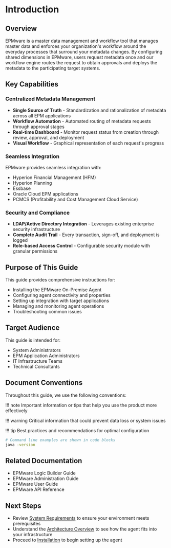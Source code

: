 # Introduction

## Overview

EPMware is a master data management and workflow tool that manages master data and enforces your organization's workflow around the everyday processes that surround your metadata changes. By configuring shared dimensions in EPMware, users request metadata once and our workflow engine routes the request to obtain approvals and deploys the metadata to the participating target systems.

## Key Capabilities

### Centralized Metadata Management

- **Single Source of Truth** - Standardization and rationalization of metadata across all EPM applications
- **Workflow Automation** - Automated routing of metadata requests through approval stages
- **Real-time Dashboard** - Monitor request status from creation through review, approval, and deployment
- **Visual Workflow** - Graphical representation of each request's progress

### Seamless Integration

EPMware provides seamless integration with:

- Hyperion Financial Management (HFM)
- Hyperion Planning
- Essbase
- Oracle Cloud EPM applications
- PCMCS (Profitability and Cost Management Cloud Service)

### Security and Compliance

- **LDAP/Active Directory Integration** - Leverages existing enterprise security infrastructure
- **Complete Audit Trail** - Every transaction, sign-off, and deployment is logged
- **Role-based Access Control** - Configurable security module with granular permissions

## Purpose of This Guide

This guide provides comprehensive instructions for:

- Installing the EPMware On-Premise Agent
- Configuring agent connectivity and properties
- Setting up integration with target applications
- Managing and monitoring agent operations
- Troubleshooting common issues

## Target Audience

This guide is intended for:

- System Administrators
- EPM Application Administrators
- IT Infrastructure Teams
- Technical Consultants

## Document Conventions

Throughout this guide, we use the following conventions:

!!! note
    Important information or tips that help you use the product more effectively

!!! warning
    Critical information that could prevent data loss or system issues

!!! tip
    Best practices and recommendations for optimal configuration

```bash
# Command line examples are shown in code blocks
java -version
```

## Related Documentation

- EPMware Logic Builder Guide
- EPMware Administration Guide
- EPMware User Guide
- EPMware API Reference

## Next Steps

- Review [System Requirements](requirements.md) to ensure your environment meets prerequisites
- Understand the [Architecture Overview](architecture.md) to see how the agent fits into your infrastructure
- Proceed to [Installation](../installation/index.md) to begin setting up the agent